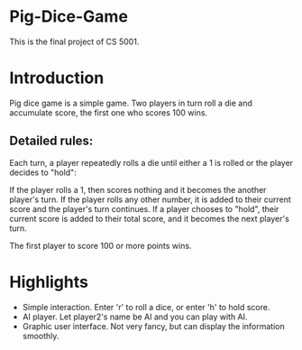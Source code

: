 # Pig-Dice-Game
This is the final project of CS 5001.

# Introduction
Pig dice game is a simple game. Two players in turn roll a die and accumulate score, the first one who scores 100 wins.

## Detailed rules:
Each turn, a player repeatedly rolls a die until either a 1 is rolled or the player decides to "hold":

If the player rolls a 1, then scores nothing and it becomes the another player's turn.
If the player rolls any other number, it is added to their current score and the player's turn continues.
If a player chooses to "hold", their current score is added to their total score, and it becomes the next player's turn.

The first player to score 100 or more points wins.

# Highlights
- Simple interaction. Enter 'r' to roll a dice, or enter 'h' to hold score.
- AI player. Let player2's name be AI and you can play with AI.
- Graphic user interface. Not very fancy, but can display the information smoothly.
